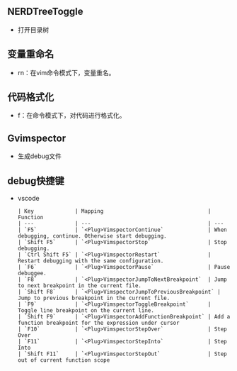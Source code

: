 
## NERDTreeToggle
- 打开目录树
## 变量重命名
- rn：在vim命令模式下，变量重名。
## 代码格式化
- f：在命令模式下，对代码进行格式化。
## Gvimspector
- 生成debug文件
## debug快捷键
- vscode

      | Key             | Mapping                                 | Function
      | ---             | ---                                     | ---
      | `F5`            | `<Plug>VimspectorContinue`              | When debugging, continue. Otherwise start debugging.
      | `Shift F5`      | `<Plug>VimspectorStop`                  | Stop debugging.
      | `Ctrl Shift F5` | `<Plug>VimspectorRestart`               | Restart debugging with the same configuration.
      | `F6`            | `<Plug>VimspectorPause`                 | Pause debuggee.
      | `F8`            | `<Plug>VimspectorJumpToNextBreakpoint`  | Jump to next breakpoint in the current file.
      | `Shift F8`      | `<Plug>VimspectorJumpToPreviousBreakpoint` | Jump to previous breakpoint in the current file.
      | `F9`            | `<Plug>VimspectorToggleBreakpoint`      | Toggle line breakpoint on the current line.
      | `Shift F9`      | `<Plug>VimspectorAddFunctionBreakpoint` | Add a function breakpoint for the expression under cursor
      | `F10`           | `<Plug>VimspectorStepOver`              | Step Over
      | `F11`           | `<Plug>VimspectorStepInto`              | Step Into
      | `Shift F11`     | `<Plug>VimspectorStepOut`               | Step out of current function scope












<!-- 
 brew install neovim
 /Users/ss/.config/nvim
 coc
 brew install nodejs
 brew install yarn

Vimspector unavailable: Requires Vim compiled with +python3
pip3 install neovim

Make -DCMAKE_COMMPILE_COMMMANDS=1 -B .vscode ./

brew install ccls 
bear -- make -j4 -C .. 
sudo apt install nodejs
sudo npm install -g yarn

# ~/.vim/plugged/coc.nvim/是我的coc.nvim插件的安装目录
cd ~/.vim/plugged/coc.nvim/	
yarn install
yarn build

```
coc.nvim switched to custom popup menu from 0.0.82
Plug 'cateduo/vsdark.nvim'                                              │  you have to change key-mapping of <tab> to make it work. 
Plug 'jackguo380/vim-lsp-cxx-highlight'                                 │  checkout current key-mapping by ":verbose imap <tab>"
```
采用最近版本的配置
```
set signcolumn=number " 提示符放到行号上 (:h signcolumn)
inoremap <silent><expr> <TAB>
      \ coc#pum#visible() ? coc#pum#next(1) :
      \ CheckBackspace() ? "\<Tab>" :
      \ coc#refresh()
inoremap <expr><S-TAB> coc#pum#visible() ? coc#pum#prev(1) : "\<C-h>"

" Make <CR> to accept selected completion item or notify coc.nvim to format
" <C-g>u breaks current undo, please make your own choice.
inoremap <silent><expr> <CR> coc#pum#visible() ? coc#pum#confirm()
                              \: "\<C-g>u\<CR>\<c-r>=coc#on_enter()\<CR>"
```
 -->

